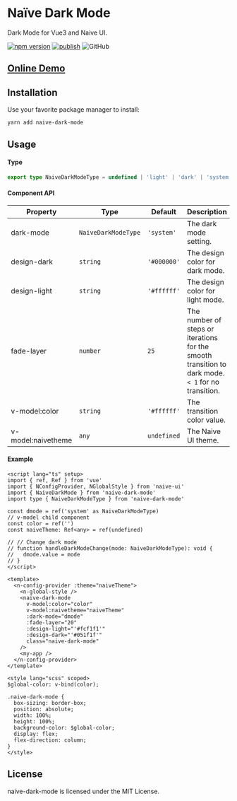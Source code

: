 # Naïve Dark Mode
Dark Mode for Vue3 and Naive UI.

[![npm version](https://badge.fury.io/js/naive-dark-mode.svg)](https://badge.fury.io/js/naive-dark-mode)
[![publish](https://github.com/Tohrusky/naive-dark-mode/actions/workflows/publish.yml/badge.svg)](https://github.com/Tohrusky/naive-dark-mode/actions/workflows/publish.yml)
![GitHub](https://img.shields.io/github/license/Tohrusky/naive-dark-mode)


## [Online Demo](https://naive-dark-mode.tohru.top/)


## Installation
Use your favorite package manager to install:

```shell
yarn add naive-dark-mode
```


## Usage
#### Type
```typescript
export type NaiveDarkModeType = undefined | 'light' | 'dark' | 'system'
```

#### Component API
| Property            | Type                     | Default        | Description                       |
| ------------------- | ------------------------ | -------------- | ----------------------------------|
| dark-mode           | `NaiveDarkModeType`      | `'system'`     | The dark mode setting.            |
| design-dark         | `string`                 | `'#000000'`    | The design color for dark mode.   |
| design-light        | `string`                 | `'#ffffff'`    | The design color for light mode.  |
| fade-layer          | `number`                 | `25`           | The number of steps or iterations for the smooth transition to dark mode. `< 1` for no transition. |
| v-model:color       | `string`                 | `'#ffffff'`    | The transition color value.       |
| v-model:naivetheme  | `any`                    | `undefined`    | The Naive UI theme.               |

#### Example
```vue
<script lang="ts" setup>
import { ref, Ref } from 'vue'
import { NConfigProvider, NGlobalStyle } from 'naive-ui'
import { NaiveDarkMode } from 'naive-dark-mode'
import type { NaiveDarkModeType } from 'naive-dark-mode'

const dmode = ref('system' as NaiveDarkModeType)
// v-model child component
const color = ref('')
const naiveTheme: Ref<any> = ref(undefined)

// // Change dark mode
// function handleDarkModeChange(mode: NaiveDarkModeType): void {
//   dmode.value = mode
// }
</script>

<template>
  <n-config-provider :theme="naiveTheme">
    <n-global-style />
    <naive-dark-mode
      v-model:color="color"
      v-model:naivetheme="naiveTheme"
      :dark-mode="dmode"
      :fade-layer="20"
      :design-light="'#fcf1f1'"
      :design-dark="'#051f1f'"
      class="naive-dark-mode"
    />
    <my-app />
  </n-config-provider>
</template>

<style lang="scss" scoped>
$global-color: v-bind(color);

.naive-dark-mode {
  box-sizing: border-box;
  position: absolute;
  width: 100%;
  height: 100%;
  background-color: $global-color;
  display: flex;
  flex-direction: column;
}
</style>

```


## License
naive-dark-mode is licensed under the MIT License.
